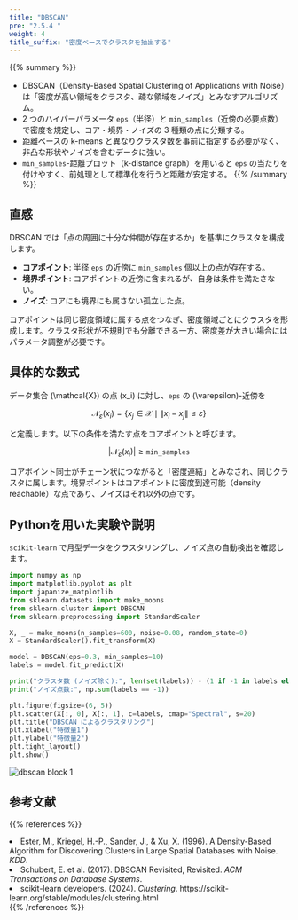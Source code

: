 ```yaml
---
title: "DBSCAN"
pre: "2.5.4 "
weight: 4
title_suffix: "密度ベースでクラスタを抽出する"
---
```


{{% summary %}}
- DBSCAN（Density-Based Spatial Clustering of Applications with Noise）は「密度が高い領域をクラスタ、疎な領域をノイズ」とみなすアルゴリズム。
- 2 つのハイパーパラメータ `eps`（半径）と `min_samples`（近傍の必要点数）で密度を規定し、コア・境界・ノイズの 3 種類の点に分類する。
- 距離ベースの k-means と異なりクラスタ数を事前に指定する必要がなく、非凸な形状やノイズを含むデータに強い。
- `min_samples`-距離プロット（k-distance graph）を用いると `eps` の当たりを付けやすく、前処理として標準化を行うと距離が安定する。
{{% /summary %}}

## 直感
DBSCAN では「点の周囲に十分な仲間が存在するか」を基準にクラスタを構成します。

- **コアポイント**: 半径 `eps` の近傍に `min_samples` 個以上の点が存在する。
- **境界ポイント**: コアポイントの近傍に含まれるが、自身は条件を満たさない。
- **ノイズ**: コアにも境界にも属さない孤立した点。

コアポイントは同じ密度領域に属する点をつなぎ、密度領域ごとにクラスタを形成します。クラスタ形状が不規則でも分離できる一方、密度差が大きい場合にはパラメータ調整が必要です。

## 具体的な数式
データ集合 \(\mathcal{X}\) の点 \(x_i\) に対し、`eps` の \(\varepsilon\)-近傍を

$$
\mathcal{N}_\varepsilon(x_i) = \{x_j \in \mathcal{X} \mid \lVert x_i - x_j \rVert \le \varepsilon \}
$$

と定義します。以下の条件を満たす点をコアポイントと呼びます。

$$
|\mathcal{N}_\varepsilon(x_i)| \ge \texttt{min\_samples}
$$

コアポイント同士がチェーン状につながると「密度連結」とみなされ、同じクラスタに属します。境界ポイントはコアポイントに密度到達可能（density reachable）な点であり、ノイズはそれ以外の点です。

## Pythonを用いた実験や説明
`scikit-learn` で月型データをクラスタリングし、ノイズ点の自動検出を確認します。

```python
import numpy as np
import matplotlib.pyplot as plt
import japanize_matplotlib
from sklearn.datasets import make_moons
from sklearn.cluster import DBSCAN
from sklearn.preprocessing import StandardScaler

X, _ = make_moons(n_samples=600, noise=0.08, random_state=0)
X = StandardScaler().fit_transform(X)

model = DBSCAN(eps=0.3, min_samples=10)
labels = model.fit_predict(X)

print("クラスタ数 (ノイズ除く):", len(set(labels)) - (1 if -1 in labels else 0))
print("ノイズ点数:", np.sum(labels == -1))

plt.figure(figsize=(6, 5))
plt.scatter(X[:, 0], X[:, 1], c=labels, cmap="Spectral", s=20)
plt.title("DBSCAN によるクラスタリング")
plt.xlabel("特徴量1")
plt.ylabel("特徴量2")
plt.tight_layout()
plt.show()
```

![dbscan block 1](/images/basic/clustering/dbscan_block01.svg)

## 参考文献
{{% references %}}
<li>Ester, M., Kriegel, H.-P., Sander, J., &amp; Xu, X. (1996). A Density-Based Algorithm for Discovering Clusters in Large Spatial Databases with Noise. <i>KDD</i>.</li>
<li>Schubert, E. et al. (2017). DBSCAN Revisited, Revisited. <i>ACM Transactions on Database Systems</i>.</li>
<li>scikit-learn developers. (2024). <i>Clustering</i>. https://scikit-learn.org/stable/modules/clustering.html</li>
{{% /references %}}
